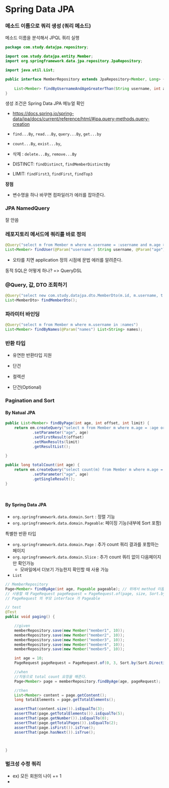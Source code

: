 # Spring Data JPA

### 메소드 이름으로 쿼리 생성 (쿼리 메소드)

메소드 이름을 분석해서 JPQL 쿼리 실행

```java
package com.study.datajpa.repository;

import com.study.datajpa.entity.Member;
import org.springframework.data.jpa.repository.JpaRepository;

import java.util.List;

public interface MemberRepository extends JpaRepository<Member, Long> {
    
    List<Member> findByUsernameAndAgeGreaterThan(String username, int age);
}

```

생성 조건은 Spring Data JPA 메뉴얼 확인

* https://docs.spring.io/spring-data/jpa/docs/current/reference/html/#jpa.query-methods.query-creation

* `find...By`, `read...By`, `query...By`, `get...by`

* `count...By`, `exist...by`,

* 삭제 : `delete...By`, `remove...By`

* DISTINCT: `findDistinct`, `findMemberDistinctBy`

* LIMIT: `findFirst3`, `findFirst`, `findTop3`

  

**장점**

* 변수명을 하나 바꾸면 컴파일러가 에러를 잡아준다.



### JPA NamedQuery

잘 안씀



### 레포지토리 메서드에 쿼리를 바로 정의

```java
@Query("select m from Member m where m.username = :username and m.age > 15")
List<Member> findUser(@Param("username") String username, @Param("age") int age);
```

* 오타를 치면 application 정의 시점에 문법 에러를 알려준다.



동적 SQL은 어떻게 하나?	=> QueryDSL





### @Query, 값, DTO 조회하기

```java
@Query("select new com.study.datajpa.dto.MemberDto(m.id, m.username, t.name) from Member m join m.team t")
List<MemberDto> findMemberDto();
```



### 파라미터 바인딩

```java
@Query("select m from Member m where m.username in :names")
List<Member> findByNames(@Param("names") List<String> names);
```



### 반환 타입

* 유연한 반환타입 지원

* 단건
* 컬렉션
* 단건(Optional)





### Pagination and Sort

#### By Natual JPA

```java
public List<Member> findByPage(int age, int offset, int limit) {
    return em.createQuery("select m from Member m where m.age = :age order by m.username desc")
            .setParameter("age", age)
            .setFirstResult(offset)
            .setMaxResults(limit)
            .getResultList();
    
}

public long totalCount(int age) {
    return em.createQuery("select count(m) from Member m where m.age = :age", Long.class)
            .setParameter("age", age)
            .getSingleResult();
}
```

​	

#### By Spring Data JPA

* `org.springframework.data.domain.Sort` : 정렬 기능
* `org.springframework.data.domain.Pageable`: 페이징 기능(내부에 Sort 포함)

특별한 반환 타입

* `org.springframework.data.domain.Page` : 추가 count 쿼리 결과를 포함하는 페이지
* `org.springframework.data.domain.Slice` : 추가 count 쿼리 없이 다음페이지만 확인가능 
  * 모바일에서 더보기 가능한지 확인할 때 사용 가능
* `List`

```java
// MemberRepository
Page<Member> findByAge(int age, Pageable pageable); // 위에서 method 이름으로 query문 만드는 것 과 같음
// 사용할 때 PageRequest pageRequest = PageRequest.of(page, size, Sort.by(Sort.Direction.DESC, properties))
// PageRequest 의 부모 interface 가 Pageable
```

```java
// test
@Test
public void paging() {

    //given
    memberRepository.save(new Member("member1", 10));
    memberRepository.save(new Member("member2", 10));
    memberRepository.save(new Member("member3", 10));
    memberRepository.save(new Member("member4", 10));
    memberRepository.save(new Member("member5", 10));

    int age = 10;
    PageRequest pageRequest = PageRequest.of(0, 3, Sort.by(Sort.Direction.DESC, "username"));

    //when
    //자동으로 total count 요청을 해준다.
    Page<Member> page = memberRepository.findByAge(age, pageRequest);

    //then
    List<Member> content = page.getContent();
    long totalElements = page.getTotalElements();

    assertThat(content.size()).isEqualTo(3);
    assertThat(page.getTotalElements()).isEqualTo(5);
    assertThat(page.getNumber()).isEqualTo(0);
    assertThat(page.getTotalPages()).isEqualTo(2);
    assertThat(page.isFirst()).isTrue();
    assertThat(page.hasNext()).isTrue();



}

```





### 벌크성 수정 쿼리

* ex) 모든 회원의 나이 += 1
* 